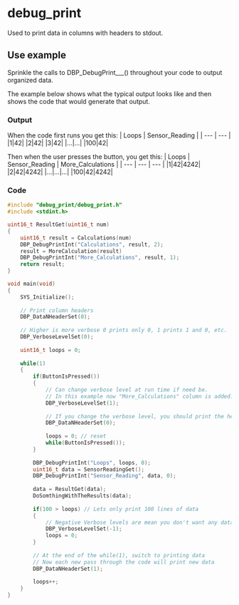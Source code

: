 # debug_print
Used to print data in columns with headers to stdout.

## Use example

Sprinkle the calls to DBP_DebugPrint___() throughout your code to output organized data.

The example below shows what the typical output looks like and then shows the code that would generate that output.

### Output

When the code first runs you get this:
| Loops | Sensor_Reading | 
| --- | --- |
|1|42|
|2|42|
|3|42|
|...|...|
|100|42|

Then when the user presses the button, you get this:
| Loops | Sensor_Reading | More_Calculations |
| --- | --- | --- |
|1|42|4242|
|2|42|4242|
|...|...|...|
|100|42|4242|


### Code
```c
#include "debug_print/debug_print.h"
#include <stdint.h>

uint16_t ResultGet(uint16_t num)
{
    uint16_t result = Calculations(num)
    DBP_DebugPrintInt("Calculations", result, 2);
    result = MoreCalculation(result)
    DBP_DebugPrintInt("More_Calculations", result, 1);
    return result;
}

void main(void)
{
    SYS_Initialize();
    
    // Print column headers
    DBP_DataNHeaderSet(0);
    
    // Higher is more verbose 0 prints only 0, 1 prints 1 and 0, etc.
    DBP_VerboseLevelSet(0);
    
    uint16_t loops = 0;
    
    while(1)
    {
        if(ButtonIsPressed())
        {
            // Can change verbose level at run time if need be.
            // In this example now "More_Calculations" column is added.
            DBP_VerboseLevelSet(1);
            
            // If you change the verbose level, you should print the headers again.
            DBP_DataNHeaderSet(0);
            
            loops = 0; // reset
            while(ButtonIsPressed());
        }
        
        DBP_DebugPrintInt("Loops", loops, 0);
        uint16_t data = SensorReadingGet();
        DBP_DebugPrintInt("Sensor_Reading", data, 0);
        
        data = ResultGet(data);
        DoSomthingWithTheResults(data);
        
        if(100 > loops) // Lets only print 100 lines of data
        {
            // Negative Verbose levels are mean you don't want any data printed.
            DBP_VerboseLevelSet(-1);
            loops = 0;
        }
        
        // At the end of the while(1), switch to printing data
        // Now each new pass through the code will print new data
        DBP_DataNHeaderSet(1);
        
        loops++;
    }
}
```

